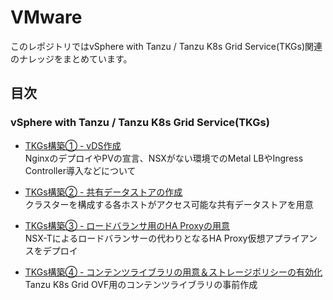 # VMware
このレポジトリではvSphere with Tanzu / Tanzu K8s Grid Service(TKGs)関連のナレッジをまとめています。

## 目次
### vSphere with Tanzu / Tanzu K8s Grid Service(TKGs)
- [TKGs構築① - vDS作成](installation01)  
NginxのデプロイやPVの宣言、NSXがない環境でのMetal LBやIngress Controller導入などについて

- [TKGs構築② - 共有データストアの作成](installation02)<br>
クラスターを構成する各ホストがアクセス可能な共有データストアを用意

- [TKGs構築③ - ロードバランサ用のHA Proxyの用意](installation03)<br>
NSX-Tによるロードバランサーの代わりとなるHA Proxy仮想アプライアンスをデプロイ

- [TKGs構築④ - コンテンツライブラリの用意＆ストレージポリシーの有効化](installation04)<br>
Tanzu K8s Grid OVF用のコンテンツライブラリの事前作成
